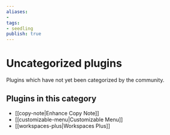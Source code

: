 ```yaml
---
aliases:
- 
tags: 
- seedling 
publish: true
---
```



# Uncategorized plugins

Plugins which have not yet been categorized by the community.

## Plugins in this category

- [[copy-note|Enhance Copy Note]]
- [[customizable-menu|Customizable Menu]]
- [[workspaces-plus|Workspaces Plus]]

